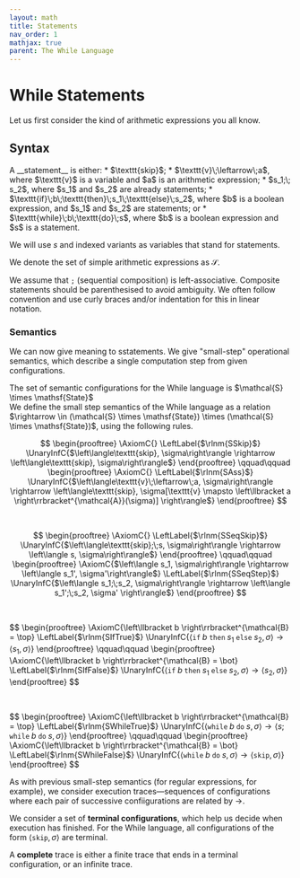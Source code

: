 ```yaml
---
layout: math
title: Statements
nav_order: 1
mathjax: true
parent: The While Language
---
```


# While Statements

Let us first consider the kind of arithmetic expressions you all know.

## Syntax

<div class="defn" markdown="1">
A __statement__ is either:
* $\texttt{skip}$;
* $\texttt{v}\;\leftarrow\;a$, where $\texttt{v}$ is a variable and $a$ is an arithmetic expression;
* $s_1;\; s_2$, where $s_1$ and $s_2$ are already statements;
* $\texttt{if}\;b\;\texttt{then}\;s_1\;\texttt{else}\;s_2$, where $b$ is a boolean expression, and $s_1$ and $s_2$ are statements; or
* $\texttt{while}\;b\;\texttt{do}\;s$, where $b$ is a boolean expression and $s$ is a statement.

We will use $s$ and indexed variants as variables that stand for statements.

We denote the set of simple arithmetic expressions as $\mathcal{S}$.
</div>

We assume that $\texttt{;}$ (sequential composition) is left-associative.
Composite statements should be parenthesised to avoid ambiguity. We often
follow convention and use curly braces and/or indentation for this in linear
notation.

### Semantics

We can now give meaning to sstatements. We give "small-step" operational
semantics, which describe a single computation step from given configurations.

<div class="defn" markdown="1">
The set of semantic configurations for the While language is $\mathcal{S} \times \mathsf{State}$
</div>

<div class="defn" markdown="1">
We define the small step semantics of the While language as a relation
$\rightarrow \in (\mathcal{S} \times \mathsf{State}) \times (\mathcal{S} \times \mathsf{State})$,
using the following rules.

$$
\begin{prooftree}
\AxiomC{}
\LeftLabel{$\rlnm{SSkip}$}
\UnaryInfC{$\left\langle\texttt{skip}, \sigma\right\rangle \rightarrow \left\langle\texttt{skip}, \sigma\right\rangle$}
\end{prooftree}
\qquad\qquad
\begin{prooftree}
\AxiomC{}
\LeftLabel{$\rlnm{SAss}$}
\UnaryInfC{$\left\langle\texttt{v}\;\leftarrow\;a, \sigma\right\rangle \rightarrow \left\langle\texttt{skip}, \sigma[\texttt{v} \mapsto \left\llbracket a \right\rrbracket^{\mathcal{A}}(\sigma)] \right\rangle$}
\end{prooftree}
$$

<br/>

$$
\begin{prooftree}
\AxiomC{}
\LeftLabel{$\rlnm{SSeqSkip}$}
\UnaryInfC{$\left\langle\texttt{skip};\;s, \sigma\right\rangle \rightarrow \left\langle s, \sigma\right\rangle$}
\end{prooftree}
\qquad\qquad
\begin{prooftree}
\AxiomC{$\left\langle s_1, \sigma\right\rangle \rightarrow \left\langle s_1', \sigma'\right\rangle$}
\LeftLabel{$\rlnm{SSeqStep}$}
\UnaryInfC{$\left\langle s_1;\;s_2, \sigma\right\rangle \rightarrow \left\langle s_1';\;s_2, \sigma' \right\rangle$}
\end{prooftree}
$$

<br/>

$$
\begin{prooftree}
\AxiomC{\left\llbracket b \right\rrbracket^{\mathcal{B} = \top}
\LeftLabel{$\rlnm{SIfTrue}$}
\UnaryInfC{$\left\langle\texttt{if}\;b\;\texttt{then}\;s_1\;\texttt{else}\;s_2, \sigma\right\rangle \rightarrow \left\langle s_1, \sigma\right\rangle$}
\end{prooftree}
\qquad\qquad
\begin{prooftree}
\AxiomC{\left\llbracket b \right\rrbracket^{\mathcal{B} = \bot}
\LeftLabel{$\rlnm{SIfFalse}$}
\UnaryInfC{$\left\langle\texttt{if}\;b\;\texttt{then}\;s_1\;\texttt{else}\;s_2, \sigma\right\rangle \rightarrow \left\langle s_2, \sigma\right\rangle$}
\end{prooftree}
$$

<br/>

$$
\begin{prooftree}
\AxiomC{\left\llbracket b \right\rrbracket^{\mathcal{B} = \top}
\LeftLabel{$\rlnm{SWhileTrue}$}
\UnaryInfC{$\left\langle\texttt{while}\;b\;\texttt{do}\;s, \sigma\right\rangle \rightarrow \left\langle s;\;\texttt{while}\;b\;\texttt{do}\;s, \sigma\right\rangle$}
\end{prooftree}
\qquad\qquad
\begin{prooftree}
\AxiomC{\left\llbracket b \right\rrbracket^{\mathcal{B} = \bot}
\LeftLabel{$\rlnm{SWhileFalse}$}
\UnaryInfC{$\left\langle\texttt{while}\;b\;\texttt{do}\;s, \sigma\right\rangle \rightarrow \left\langle \texttt{skip}, \sigma\right\rangle$}
\end{prooftree}
$$
</div>

As with previous small-step semantics (for regular expressions, for example),
we consider execution traces—sequences of configurations where each pair of
successive confiigurations are related by $\rightarrow$.

We consider a set of __terminal configurations__, which help us decide when
execution has finished. For the While language, all configurations of the form
$\left\langle \texttt{skip}, \sigma \right\rangle$ are terminal.

A __complete__ trace is either a finite trace that ends in a terminal
configuration, or an infinite trace.
